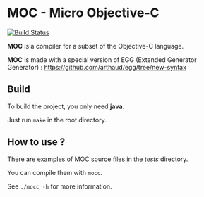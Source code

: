 MOC - Micro Objective-C
=======================

[![Build Status](https://travis-ci.org/arthaud/moc.svg?branch=master)](https://travis-ci.org/arthaud/moc)

**MOC** is a compiler for a subset of the Objective-C language.

**MOC** is made with a special version of EGG (Extended Generator Generator) : https://github.com/arthaud/egg/tree/new-syntax

Build
-----

To build the project, you only need **java**.

Just run `make` in the root directory.

How to use ?
------------

There are examples of MOC source files in the *tests* directory.

You can compile them with `mocc`.

See `./mocc -h` for more information.
